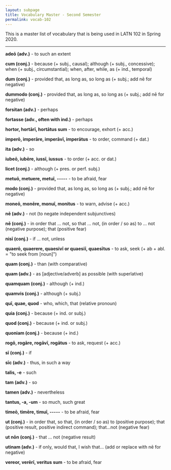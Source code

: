 ```yaml
---
layout: subpage
title: Vocabulary Master - Second Semester
permalink: vocab-102
---
```


This is a master list of vocabulary that is being used in LATN 102 in Spring 2020.

***

**adeō (adv.)** - to such an extent

**cum (conj.)** - because (+ subj., causal); although (+ subj., concessive); when (+ subj., circumstantial); when, after, while, as (+ ind., temporal)

**dum (conj.)** - provided that, as long as, so long as (+ subj.; add nē for negative)

**dummodo (conj.)** - provided that, as long as, so long as (+ subj.; add nē for negative)

**forsitan (adv.)** - perhaps

**fortasse (adv., often with ind.)** - perhaps

**hortor, hortārī, hortātus sum** - to encourage, exhort (+ acc.)

**imperō, imperāre, imperāvī, imperātus** - to order, command (+ dat.)

**ita (adv.)** - so

**iubeō, iubēre, iussī, iussus** - to order (+ acc. or dat.)

**licet (conj.)** - although (+ pres. or perf. subj.)

**metuō, metuere, metuī, -----** - to be afraid, fear

**modo (conj.)** - provided that, as long as, so long as (+ subj.; add nē for negative)

**moneō, monēre, monuī, monitus** - to warn, advise (+ acc.)

**nē (adv.)** - not (to negate independent subjunctives)

**nē (conj.)** - in order that ... not, so that ... not, (in order / so as) to ... not (negative purpose); that (positive fear)

**nisī (conj.)** - if ... not, unless

**quaerō, quaerere, quaesivī or quaesiī, quaesītus** - to ask, seek (+ ab + abl. = "to seek from [noun]")

**quam (conj.)** - than (with comparative)

**quam (adv.)** - as [adjective/adverb] as possible (with superlative)

**quamquam (conj.)** - although (+ ind.)

**quamvis (conj.)** - although (+ subj.)

**quī, quae, quod** - who, which, that (relative pronoun)

**quia (conj.)** - because (+ ind. or subj.)

**quod (conj.)** - because (+ ind. or subj.)

**quoniam (conj.)** - because (+ ind.)

**rogō, rogāre, rogāvī, rogātus** - to ask, request (+ acc.)

**sī (conj.)** - if

**sīc (adv.)** - thus, in such a way

**talis, -e** - such

**tam (adv.)** - so

**tamen (adv.)** - nevertheless

**tantus, -a, -um** - so much, such great

**timeō, timēre, timuī, -----** - to be afraid, fear

**ut (conj.)** - in order that, so that, (in order / so as) to (positive purpose); that (positive result, positive indirect command); that...not (negative fear)

**ut nōn (conj.)** - that ... not (negative result)

**utinam (adv.)** - if only, would that, I wish that... (add or replace with nē for negative)

**vereor, verērī, veritus sum** - to be afraid, fear
